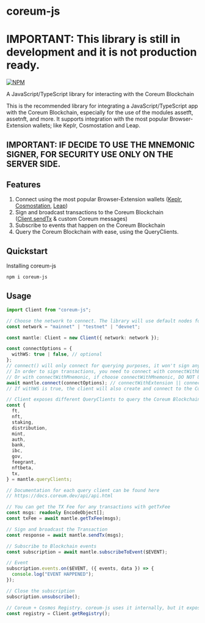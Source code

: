 # coreum-js

# IMPORTANT: This library is still in development and it is not production ready.

[![NPM](https://nodei.co/npm/coreum-js.png?downloads=true&downloadRank=true&stars=true)](https://nodei.co/npm/coreum-js/)

A JavaScript/TypeScript library for interacting with the Coreum Blockchain

This is the recommended library for integrating a JavaScript/TypeScript app with the Coreum Blockchain, especially for the use of the modules assetft, assetnft, and more. It supports integration with the most popular Browser-Extension wallets; like Keplr, Cosmostation and Leap.

## IMPORTANT: IF DECIDE TO USE THE **MNEMONIC SIGNER**, FOR SECURITY USE ONLY ON THE SERVER SIDE.

## Features

1. Connect using the most popular Browser-Extension wallets ([Keplr](https://www.keplr.app#extension), [Cosmostation](https://www.cosmostation.io/wallet#extension), [Leap](https://www.leapwallet.io/download))
2. Sign and broadcast transactions to the Coreum Blockchain ([Client.sendTx](https://musical-sawine-260235.netlify.app/classes/client#sendTx) & custom Coreum messages)
3. Subscribe to events that happen on the Coreum Blockchain
4. Query the Coreum Blockchain with ease, using the QueryClients.

## Quickstart

Installing coreum-js

```console
npm i coreum-js
```

## Usage

```typescript
import Client from "coreum-js";

// Choose the network to connect. The library will use default nodes for this.
const network = "mainnet" | "testnet" | "devnet";

const mantle: Client = new Client({ network: network });

const connectOptions = {
  withWS: true | false, // optional
};
// connect() will only connect for querying purposes, it won't sign any transaction.
// In order to sign transactions, you need to connect with connectWithExtension (currently only working with Keplr)
// Or with connectWithMnemonic, if choose connectWithMnemonic, DO NOT USE ON CLIENT SIDE.
await mantle.connect(connectOptions); // connectWithExtension || connectWithMnemonic
// If withWS is true, the client will also create and connect to the Coreum Websocket.

// Client exposes different QueryClients to query the Coreum Blockchain with ease.
const {
  ft,
  nft,
  staking,
  distribution,
  mint,
  auth,
  bank,
  ibc,
  gov,
  feegrant,
  nftbeta,
  tx,
} = mantle.queryClients;

// Documentation for each query client can be found here
// https://docs.coreum.dev/api/api.html

// You can get the TX Fee for any transactions with getTxFee
const msgs: readonly EncodeObject[];
const txFee = await mantle.getTxFee(msgs);

// Sign and broadcast the Transaction
const response = await mantle.sendTx(msgs);

// Subscribe to Blockchain events
const subscription = await mantle.subscribeToEvent($EVENT);

// Event
subscription.events.on($EVENT, ({ events, data }) => {
  console.log("EVENT HAPPENED");
});

// Close the subscription
subscription.unsubscribe();

// Coreum + Cosmos Registry. coreum-js uses it internally, but it exposes it in case you have other uses for it
const registry = Client.getRegistry();
```
